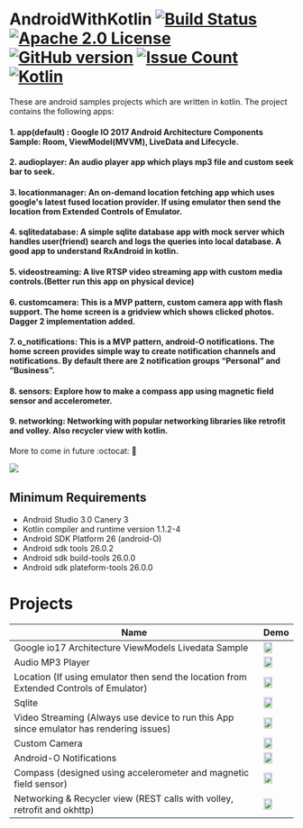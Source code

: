 # AndroidWithKotlin [![Build Status](https://travis-ci.org/Talentica/AndroidWithKotlin.svg?branch=master)](https://travis-ci.org/Talentica/AndroidWithKotlin) [![Apache 2.0 License](https://img.shields.io/badge/license-Apache%202.0-blue.svg?style=flat)](http://www.apache.org/licenses/LICENSE-2.0.html) [![GitHub version](https://badge.fury.io/gh/Talentica%2FAndroidWithKotlin.svg)](https://badge.fury.io/gh/Talentica%2FAndroidWithKotlin) [![Issue Count](https://codeclimate.com/github/Talentica/AndroidWithKotlin/badges/issue_count.svg)](https://codeclimate.com/github/Talentica/AndroidWithKotlin) [![Kotlin](https://img.shields.io/badge/Kotlin-1.1.2-blue.svg)](http://kotlinlang.org)

These are android samples projects which are written in kotlin.
The project contains the following apps:

#### 1. app(default) : Google IO 2017 Android Architecture Components Sample: Room, ViewModel(MVVM), LiveData and Lifecycle.  
#### 2. audioplayer: An audio player app which plays mp3 file and custom seek bar to seek.  
#### 3. locationmanager: An on-demand location fetching app which uses google's latest fused location provider. If using emulator then send the location from Extended Controls of Emulator.
#### 4. sqlitedatabase: A simple sqlite database app with mock server which handles user(friend) search and logs the queries into local database. A good app to understand RxAndroid in kotlin.
#### 5. videostreaming: A live RTSP video streaming app with custom media controls.(Better run this app on physical device)
#### 6. customcamera: This is a MVP pattern, custom camera app with flash support. The home screen is a gridview which shows clicked photos. Dagger 2 implementation added.
#### 7. o_notifications: This is a MVP pattern, android-O notifications. The home screen provides simple way to create notification channels and notifications. By default there are 2 notification groups “Personal” and “Business”.
#### 8. sensors: Explore how to make a compass app using magnetic field sensor and accelerometer. 
#### 9. networking: Networking with popular networking libraries like retrofit and volley. Also recycler view with kotlin.
 
More to come in future :octocat: :star2:

<img src="http://i.imgur.com/HzmmBvZ.jpg" />&nbsp;
 

## Minimum Requirements

 * Android Studio 3.0 Canery 3
 * Kotlin compiler and runtime version 1.1.2-4
 * Android SDK Platform 26 (android-O)
 * Android sdk tools 26.0.2
 * Android sdk build-tools 26.0.0
 * Android sdk plateform-tools 26.0.0
 

Projects
===================================================================
Name | Demo                                                         
--- | ---                                                          
Google io17 Architecture ViewModels Livedata Sample | <img src="/gifs/googleio2017.gif" width="59%">
Audio MP3 Player | <img src="/gifs/audioplayer.gif" width="59%">
Location (If using emulator then send the location from Extended Controls of Emulator) | <img src="/gifs/location.gif" width="59%">
Sqlite | <img src="/gifs/database.gif" width="59%">
Video Streaming (Always use device to run this App since emulator has rendering issues) | <img src="/gifs/videostreaming.gif" width="59%">
Custom Camera | <img src="/gifs/customcamera.gif" width="59%">
Android-O Notifications | <img src="/gifs/o_notification_003.gif" width="59%">
Compass (designed using accelerometer and magnetic field sensor) | <img src="/gifs/compass.gif" width="59%">
Networking & Recycler view (REST calls with volley, retrofit and okhttp) | <img src="/gifs/networking_with_kotlin_003.gif" width="59%">
